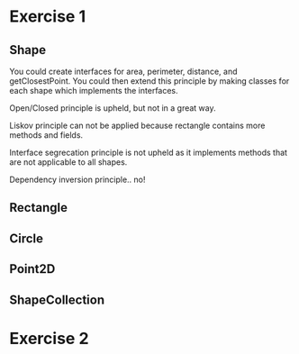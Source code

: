 # Exercise 1
## Shape
You could create interfaces for area, perimeter, distance, and getClosestPoint. You could then extend this principle by making classes for each shape which implements the interfaces.

Open/Closed principle is upheld, but not in a great way.

Liskov principle can not be applied because rectangle contains more methods and fields.

Interface segrecation principle is not upheld as it implements methods that are not applicable to all shapes.

Dependency inversion principle.. no!

## Rectangle
    

## Circle
## Point2D
## ShapeCollection

# Exercise 2
